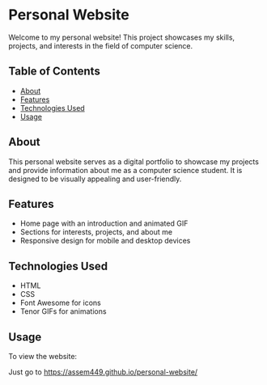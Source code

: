 # Personal Website

Welcome to my personal website! This project showcases my skills, projects, and interests in the field of computer science.

## Table of Contents

- [About](#about)
- [Features](#features)
- [Technologies Used](#technologies-used)
- [Usage](#usage)


## About

This personal website serves as a digital portfolio to showcase my projects and provide information about me as a computer science student. It is designed to be visually appealing and user-friendly.

## Features

- Home page with an introduction and animated GIF
- Sections for interests, projects, and about me
- Responsive design for mobile and desktop devices

## Technologies Used

- HTML
- CSS
- Font Awesome for icons
- Tenor GIFs for animations

## Usage

To view the website:

Just go to https://assem449.github.io/personal-website/

